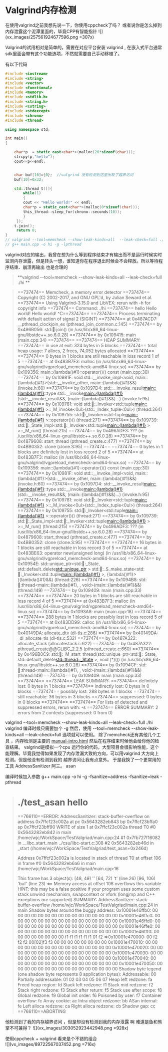 # Valgrind内存检测
 在使用valgrind之前我想先说一下，你使用cppcheck了吗？ 或者说你是怎么掉到内存泄露这个泥潭里面的，毕竟CPP有智能指针
 ![](vx_images/257561924677596.png =307x)
 
Valgrind的试用相对是简单的，需要在对应平台安装 valgrind , 在嵌入式平台通常sdk里面会带有这个功能选项，不然就需要自己手动移植了。


有以下代码
```cpp
#include <iostream>
#include <string>
#include <vector> 
#include <functional>
#include <memory>
#include <stdlib.h> 
#include <string.h> 
#include <cstring>
#include <stdexcept>
#include <chrono>   
#include <thread> 

using namespace std;    

int main() 
{

    char*p  = static_cast<char*>(malloc(20*sizeof(char)));
    strcpy(p,"hello");  
    cout<<p<<endl;  


    char buf[10]={0};  //valgrind 没有检测到这里出现了越界访问
    buf[10]=0x32;  

    std::thread t([]{ 
        while(1)
        {
        cout << "Hello world!" << endl;
        char*p = static_cast<char*>(malloc(0*sizeof(char)));
        this_thread::sleep_for(chrono::seconds(10)); 
        }
     });  
    t.join();  
     return 0;   
}  
// valgrind --tool=memcheck --show-leak-kinds=all  --leak-check=full ./hi
// g++ main.cpp -o hi -g -lpthread
```
valgrind对应的输出，我曾在想为什么等到程序结束才有输出而不是运行时候实时监测内存泄露，但是转头一想，谁知道你在程序退出时候会不会释放。所以等待程序结束、崩溃再输出 也是合理的

> **valgrind --tool=memcheck --show-leak-kinds=all  --leak-check=full ./hi **


> ==737474== Memcheck, a memory error detector
> ==737474== Copyright (C) 2002-2017, and GNU GPL'd, by Julian Seward et al.
> ==737474== Using Valgrind-3.15.0 and LibVEX; rerun with -h for copyright info
> ==737474== Command: ./hi
> ==737474== 
> hello
> Hello world!
> Hello world!
> ^C==737474== 
> ==737474== Process terminating with default action of signal 2 (SIGINT)
> ==737474==    at 0x487ACD7: __pthread_clockjoin_ex (pthread_join_common.c:145)
> ==737474==    by 0x496B056: std::thread::join() (in /usr/lib/x86_64-linux-gnu/libstdc++.so.6.0.28)
> ==737474==    by 0x109415: main (main.cpp:34)
> ==737474== 
> ==737474== HEAP SUMMARY:
> ==737474==     in use at exit: 324 bytes in 5 blocks
> ==737474==   total heap usage: 7 allocs, 2 frees, 74,052 bytes allocated
> ==737474== 
> ==737474== 0 bytes in 1 blocks are still reachable in loss record 1 of 5
> ==737474==    at 0x483B7F3: malloc (in /usr/lib/x86_64-linux-gnu/valgrind/vgpreload_memcheck-amd64-linux.so)
> ==737474==    by 0x109356: main::{lambda()#1}::operator()() const (main.cpp:30)
> ==737474==    by 0x10981F: void std::__invoke_impl<void, main::{lambda()#1}>(std::__invoke_other, main::{lambda()#1}&&) (invoke.h:60)
> ==737474==    by 0x1097D4: std::__invoke_result<main::{lambda()#1}>::type std::__invoke<main::{lambda()#1}>(std::__invoke_result&&, (main::{lambda()#1}&&)...) (invoke.h:95)
> ==737474==    by 0x109781: void std::thread::_Invoker<std::tuple<main::{lambda()#1}> >::_M_invoke<0ul>(std::_Index_tuple<0ul>) (thread:264)
> ==737474==    by 0x109755: std::thread::_Invoker<std::tuple<main::{lambda()#1}> >::operator()() (thread:271)
> ==737474==    by 0x109739: std::thread::_State_impl<std::thread::_Invoker<std::tuple<main::{lambda()#1}> > >::_M_run() (thread:215)
> ==737474==    by 0x496ADF3: ??? (in /usr/lib/x86_64-linux-gnu/libstdc++.so.6.0.28)
> ==737474==    by 0x4879608: start_thread (pthread_create.c:477)
> ==737474==    by 0x4BB0352: clone (clone.S:95)
> ==737474== 
> ==737474== 0 bytes in 1 blocks are definitely lost in loss record 2 of 5
> ==737474==    at 0x483B7F3: malloc (in /usr/lib/x86_64-linux-gnu/valgrind/vgpreload_memcheck-amd64-linux.so)
> ==737474==    by 0x109356: main::{lambda()#1}::operator()() const (main.cpp:30)
> ==737474==    by 0x10981F: void std::__invoke_impl<void, main::{lambda()#1}>(std::__invoke_other, main::{lambda()#1}&&) (invoke.h:60)
> ==737474==    by 0x1097D4: std::__invoke_result<main::{lambda()#1}>::type std::__invoke<main::{lambda()#1}>(std::__invoke_result&&, (main::{lambda()#1}&&)...) (invoke.h:95)
> ==737474==    by 0x109781: void std::thread::_Invoker<std::tuple<main::{lambda()#1}> >::_M_invoke<0ul>(std::_Index_tuple<0ul>) (thread:264)
> ==737474==    by 0x109755: std::thread::_Invoker<std::tuple<main::{lambda()#1}> >::operator()() (thread:271)
> ==737474==    by 0x109739: std::thread::_State_impl<std::thread::_Invoker<std::tuple<main::{lambda()#1}> > >::_M_run() (thread:215)
> ==737474==    by 0x496ADF3: ??? (in /usr/lib/x86_64-linux-gnu/libstdc++.so.6.0.28)
> ==737474==    by 0x4879608: start_thread (pthread_create.c:477)
> ==737474==    by 0x4BB0352: clone (clone.S:95)
> ==737474== 
> ==737474== 16 bytes in 1 blocks are still reachable in loss record 3 of 5
> ==737474==    at 0x483BE63: operator new(unsigned long) (in /usr/lib/x86_64-linux-gnu/valgrind/vgpreload_memcheck-amd64-linux.so)
> ==737474==    by 0x10954E: std::unique_ptr<std::thread::_State, std::default_delete<std::unique_ptr> > std::thread::_S_make_state<std::thread::_Invoker<std::tuple<main::{lambda()#1}> >, {lambda()#1}>({lambda()#1}&&) (thread:226)
> ==737474==    by 0x1094B8: std::thread::thread<main::{lambda()#1}, , void>(main::{lambda()#1}&&) (thread:149)
> ==737474==    by 0x109409: main (main.cpp:33)
> ==737474== 
> ==737474== 20 bytes in 1 blocks are still reachable in loss record 4 of 5
> ==737474==    at 0x483B7F3: malloc (in /usr/lib/x86_64-linux-gnu/valgrind/vgpreload_memcheck-amd64-linux.so)
> ==737474==    by 0x1093A8: main (main.cpp:18)
> ==737474== 
> ==737474== 288 bytes in 1 blocks are possibly lost in loss record 5 of 5
> ==737474==    at 0x483DD99: calloc (in /usr/lib/x86_64-linux-gnu/valgrind/vgpreload_memcheck-amd64-linux.so)
> ==737474==    by 0x40149DA: allocate_dtv (dl-tls.c:286)
> ==737474==    by 0x40149DA: _dl_allocate_tls (dl-tls.c:532)
> ==737474==    by 0x487A322: allocate_stack (allocatestack.c:622)
> ==737474==    by 0x487A322: pthread_create@@GLIBC_2.2.5 (pthread_create.c:660)
> ==737474==    by 0x496B0C9: std::thread::_M_start_thread(std::unique_ptr<std::thread::_State, std::default_delete<std::thread::_State> >, void (*)()) (in /usr/lib/x86_64-linux-gnu/libstdc++.so.6.0.28)
> ==737474==    by 0x1094CF: std::thread::thread<main::{lambda()#1}, , void>(main::{lambda()#1}&&) (thread:149)
> ==737474==    by 0x109409: main (main.cpp:33)
> ==737474== 
> ==737474== LEAK SUMMARY:
> ==737474==    definitely lost: 0 bytes in 1 blocks
> ==737474==    indirectly lost: 0 bytes in 0 blocks
> ==737474==      possibly lost: 288 bytes in 1 blocks
> ==737474==    still reachable: 36 bytes in 3 blocks
> ==737474==         suppressed: 0 bytes in 0 blocks
> ==737474== 
> ==737474== For lists of detected and suppressed errors, rerun with: -s
> ==737474== ERROR SUMMARY: 2 errors from 2 contexts (suppressed: 0 from 0)


valgrind --tool=memcheck --show-leak-kinds=all  --leak-check=full ./hi  
valgrind 编译时候只需要加个 -g 然后，使用   --tool=memcheck --show-leak-kinds=all  --leak-check=full 选项就可以使用。
除了memcheck还有其他几个工具 ，内存检测是主要的
[manual-intro.html](https://valgrind.org/docs/manual/manual-intro.html) 
然后在程序结束时候他会给你他的检查结果。 valgrind是模拟一个cpu 运行你的代码，大型项目会很影响性能，这个能理解。毕竟我觉得如果发现了内存泄漏大致的方向，可以用valgrind 大方向上检测。但是他没有检测到我的 越界访问让我有点意外。
于是我换了一个更常用的工具  AddressSanitizer  阿三。 asan

编译时候加入参数  g++ main.cpp -o hi -g -fsanitize=address -fsanitize=leak -pthread

> ./test_asan 
> hello
> =================================================================
> ==766110==ERROR: AddressSanitizer: stack-buffer-overflow on address 0x7ffcf23c002a at pc 0x5643282eb843 bp 0x7ffcf23bffa0 sp 0x7ffcf23bff90
> WRITE of size 1 at 0x7ffcf23c002a thread T0
>     #0 0x5643282eb842 in main /home/wjc/WorkSpace/TestValgriad/main.cpp:24
>     #1 0x7fb727f16082 in __libc_start_main ../csu/libc-start.c:308
>     #2 0x5643282eb46d in _start (/home/wjc/WorkSpace/TestValgriad/test_asan+0x246d)
> 
> Address 0x7ffcf23c002a is located in stack of thread T0 at offset 106 in frame
>     #0 0x5643282eb6a6 in main /home/wjc/WorkSpace/TestValgriad/main.cpp:16
> 
>   This frame has 3 object(s):
>     [48, 49) '<unknown>'
>     [64, 72) 't' (line 26)
>     [96, 106) 'buf' (line 23) <== Memory access at offset 106 overflows this variable
> HINT: this may be a false positive if your program uses some custom stack unwind mechanism, swapcontext or vfork
>       (longjmp and C++ exceptions *are* supported)
> SUMMARY: AddressSanitizer: stack-buffer-overflow /home/wjc/WorkSpace/TestValgriad/main.cpp:24 in main
> Shadow bytes around the buggy address:
>   0x10001e46ffb0: 00 00 00 00 00 00 00 00 00 00 00 00 00 00 00 00
>   0x10001e46ffc0: 00 00 00 00 00 00 00 00 00 00 00 00 00 00 00 00
>   0x10001e46ffd0: 00 00 00 00 00 00 00 00 00 00 00 00 00 00 00 00
>   0x10001e46ffe0: 00 00 00 00 00 00 00 00 00 00 00 00 00 00 00 00
>   0x10001e46fff0: 00 00 00 00 00 00 00 00 f1 f1 f1 f1 f1 f1 01 f2
> =>0x10001e470000: 00 f2 f2 f2 00[02]f3 f3 00 00 00 00 00 00 00 00
>   0x10001e470010: 00 00 00 00 00 00 00 00 00 00 00 00 00 00 00 00
>   0x10001e470020: 00 00 00 00 00 00 00 00 00 00 00 00 00 00 00 00
>   0x10001e470030: 00 00 00 00 00 00 00 00 00 00 00 00 00 00 00 00
>   0x10001e470040: 00 00 00 00 00 00 00 00 00 00 00 00 00 00 00 00
>   0x10001e470050: 00 00 00 00 00 00 00 00 00 00 00 00 00 00 00 00
> Shadow byte legend (one shadow byte represents 8 application bytes):
>   Addressable:           00
>   Partially addressable: 01 02 03 04 05 06 07 
>   Heap left redzone:       fa
>   Freed heap region:       fd
>   Stack left redzone:      f1
>   Stack mid redzone:       f2
>   Stack right redzone:     f3
>   Stack after return:      f5
>   Stack use after scope:   f8
>   Global redzone:          f9
>   Global init order:       f6
>   Poisoned by user:        f7
>   Container overflow:      fc
>   Array cookie:            ac
>   Intra object redzone:    bb
>   ASan internal:           fe
>   Left alloca redzone:     ca
>   Right alloca redzone:    cb
>   Shadow gap:              cc
> ==766110==ABORTING

他检测到了我的内存越界访问 ，但是却没有检测到我的内存泄露 啊
难道是鱼和熊掌不可兼得？
![](vx_images/303052923442948.png =928x)

使用cppcheck  + valgrind 看来是个不错的组合  
![](vx_images/89722567037452.png =716x)